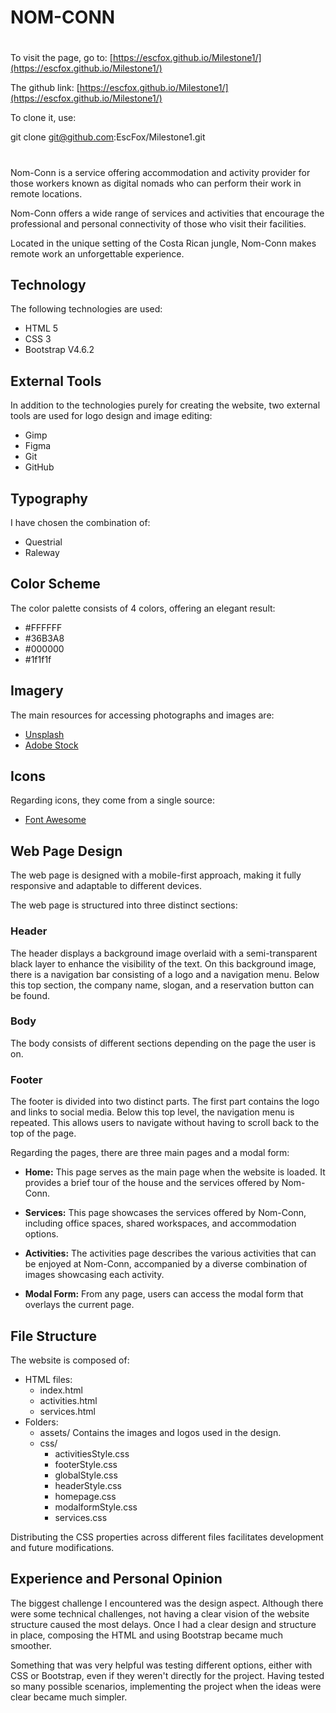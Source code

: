 # NOM-CONN

#
To visit the page, go to:
[https://escfox.github.io/Milestone1/](https://escfox.github.io/Milestone1/)

The github link:
[https://escfox.github.io/Milestone1/](https://escfox.github.io/Milestone1/)

To clone it, use:

git clone git@github.com:EscFox/Milestone1.git
#

Nom-Conn is a service offering accommodation and activity provider for those workers known as digital nomads who can perform their work in remote locations.

Nom-Conn offers a wide range of services and activities that encourage the professional and personal connectivity of those who visit their facilities.

Located in the unique setting of the Costa Rican jungle, Nom-Conn makes remote work an unforgettable experience.

## Technology

The following technologies are used:
- HTML 5
- CSS 3
- Bootstrap V4.6.2

## External Tools

In addition to the technologies purely for creating the website, two external tools are used for logo design and image editing:
- Gimp
- Figma
- Git
- GitHub

## Typography

I have chosen the combination of:
- Questrial
- Raleway

## Color Scheme

The color palette consists of 4 colors, offering an elegant result:
- #FFFFFF
- #36B3A8
- #000000
- #1f1f1f

## Imagery

The main resources for accessing photographs and images are:
- [Unsplash](https://unsplash.com)
- [Adobe Stock](https://stock.adobe.com/)

## Icons

Regarding icons, they come from a single source:
- [Font Awesome](https://fontawesome.com/)

## Web Page Design

The web page is designed with a mobile-first approach, making it fully responsive and adaptable to different devices.

The web page is structured into three distinct sections:

### Header

The header displays a background image overlaid with a semi-transparent black layer to enhance the visibility of the text. On this background image, there is a navigation bar consisting of a logo and a navigation menu. Below this top section, the company name, slogan, and a reservation button can be found.

### Body

The body consists of different sections depending on the page the user is on.

### Footer

The footer is divided into two distinct parts. The first part contains the logo and links to social media. Below this top level, the navigation menu is repeated. This allows users to navigate without having to scroll back to the top of the page.

Regarding the pages, there are three main pages and a modal form:

- **Home:** This page serves as the main page when the website is loaded. It provides a brief tour of the house and the services offered by Nom-Conn.

- **Services:** This page showcases the services offered by Nom-Conn, including office spaces, shared workspaces, and accommodation options.

- **Activities:** The activities page describes the various activities that can be enjoyed at Nom-Conn, accompanied by a diverse combination of images showcasing each activity.

- **Modal Form:** From any page, users can access the modal form that overlays the current page.

## File Structure

The website is composed of:
- HTML files:
  - index.html
  - activities.html
  - services.html
- Folders:
  - assets/
    Contains the images and logos used in the design.
  - css/
    - activitiesStyle.css
    - footerStyle.css
    - globalStyle.css
    - headerStyle.css
    - homepage.css
    - modalformStyle.css
    - services.css

Distributing the CSS properties across different files facilitates development and future modifications.

## Experience and Personal Opinion

The biggest challenge I encountered was the design aspect. Although there were some technical challenges, not having a clear vision of the website structure caused the most delays. Once I had a clear design and structure in place, composing the HTML and using Bootstrap became much smoother.

Something that was very helpful was testing different options, either with CSS or Bootstrap, even if they weren't directly for the project. Having tested so many possible scenarios, implementing the project when the ideas were clear became much simpler.



